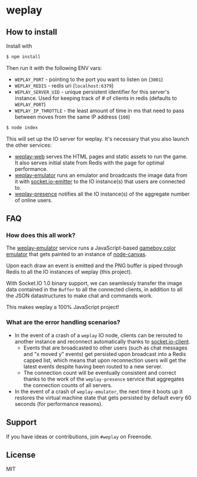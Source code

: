 
# weplay

## How to install

Install with

```bash
$ npm install
```

Then run it with the following ENV vars:

- `WEPLAY_PORT` - pointing to the port you want to listen on (`3001`)
- `WEPLAY_REDIS` - redis uri (`localhost:6379`)
- `WEPLAY_SERVER_UID` - unique persistent identifier for this server's
  instance. Used for keeping track of # of clients in redis
  (defaults to `WEPLAY_PORT`)
- `WEPLAY_IP_THROTTLE` - the least amount of time in ms that need to
  pass between moves from the same IP address (`100`)

```bash
$ node index
```

This will set up the IO server for weplay. It's necessary that you also
launch the other services:

- [weplay-web](https://github.com/guille/weplay-web) serves the HTML
  pages and static assets to run the game. It also serves initial state
  from Redis with the page for optimal performance.
- [weplay-emulator](https://github.com/guille/weplay-emulator) runs an
  emulator and broadcasts the image data from it with
  [socket.io-emitter](https://github.com/learnboost/socket.io-emitter) to
  the IO instance(s) that users are connected to.
- [weplay-presence](https://github.com/guille/weplay-presence) notifies
  all the IO instance(s) of the aggregate number of online users.

## FAQ

### How does this all work?

The [weplay-emulator](https://github.com/guille/weplay-emulator) service
runs a JavaScript-based
[gameboy color emulator](http://github.com/guille/gameboy)
that gets painted to an instance of
[node-canvas](http://github.com/learnboost/node-canvas).

Upon each draw an event is emitted and the PNG buffer is piped through
Redis to all the IO instances of weplay (this project).

With Socket.IO 1.0 binary support, we can seamlessly transfer the image
data contained in the `Buffer` to all the connected clients, in addition
to all the JSON datastructures to make chat and commands work.

This makes weplay a 100% JavaScript project!

### What are the error handling scenarios?

- In the event of a crash of a `weplay` IO node, clients can be rerouted
  to another instance and reconnect automatically thanks to 
  [socket.io-client](https://github.com/learnboost/socket.io-client).
  - Events that are broadcasted to other users (such as chat messages and
  "x moved y" events) get persisted  upon broadcast
  into a Redis capped list, which means that upon reconnection users will
  get the latest events despite having been routed to a new server.
  - The connection count will be eventually consistent and correct thanks
  to the work of the `weplay-presence` service that aggregates the
  connection counts of all servers.
- In the event of a crash of `weplay-emulator`, the next time it boots up
  it restores the virtual machine state that gets persisted by default
  every 60 seconds (for performance reasons).

## Support

If you have ideas or contributions, join `#weplay` on Freenode.

## License

MIT
